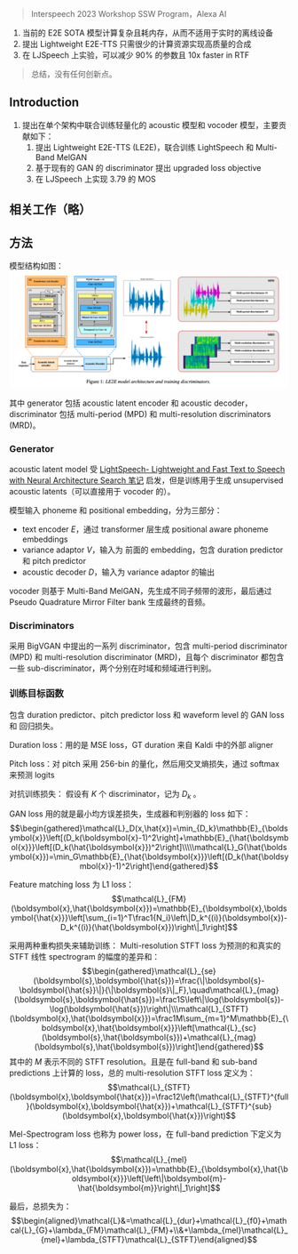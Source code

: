 > Interspeech 2023 Workshop SSW Program，Alexa AI

1. 当前的 E2E SOTA 模型计算复杂且耗内存，从而不适用于实时的离线设备
2.  提出 Lightweight E2E-TTS 只需很少的计算资源实现高质量的合成
3. 在 LJSpeech 上实验，可以减少 90% 的参数且 10x faster in RTF

> 总结，没有任何创新点。

## Introduction 

1. 提出在单个架构中联合训练轻量化的 acoustic 模型和 vocoder 模型，主要贡献如下：
	1. 提出  Lightweight E2E-TTS (LE2E)，联合训练 LightSpeech 和 Multi-Band MelGAN 
	2. 基于现有的 GAN 的 discriminator 提出 upgraded loss objective
	3. 在 LJSpeech 上实现 3.79 的 MOS

## 相关工作（略）

## 方法

模型结构如图：
![](image/Pasted%20image%2020231224211438.png)

其中 generator 包括 acoustic latent encoder 和 acoustic decoder，discriminator 包括 multi-period (MPD) 和 multi-resolution discriminators (MRD)。

### Generator

acoustic latent model 受 [LightSpeech- Lightweight and Fast Text to Speech with Neural Architecture Search 笔记](LightSpeech-%20Lightweight%20and%20Fast%20Text%20to%20Speech%20with%20Neural%20Architecture%20Search%20笔记.md) 启发，但是训练用于生成 unsupervised acoustic latents（可以直接用于 vocoder 的）。

模型输入 phoneme 和 positional embedding，分为三部分：
+ text encoder $E$，通过 transformer 层生成  positional aware phoneme embeddings
+ variance adaptor $V$，输入为 前面的 embedding，包含 duration predictor 和 pitch predictor
+ acoustic decoder $D$，输入为 variance adaptor 的输出

vocoder 则基于  Multi-Band MelGAN，先生成不同子频带的波形，最后通过 Pseudo Quadrature Mirror Filter bank 生成最终的音频。

### Discriminators

采用 BigVGAN 中提出的一系列 discriminator，包含 multi-period discriminator (MPD) 和 multi-resolution discriminator (MRD)，且每个 discriminator 都包含一些 sub-discriminator，两个分别在时域和频域进行判别。

### 训练目标函数

包含 duration predictor、pitch predictor loss 和 waveform level 的 GAN loss 和 回归损失。

Duration loss：用的是 MSE loss，GT duration 来自 Kaldi 中的外部 aligner

Pitch loss：对 pitch 采用 256-bin 的量化，然后用交叉熵损失，通过 softmax 来预测 logits

对抗训练损失：
假设有 $K$ 个 discriminator，记为 $D_k$ 。

GAN loss 用的就是最小均方误差损失，生成器和判别器的 loss 如下：
$$\begin{gathered}\mathcal{L}_D(x,\hat{x})=\min_{D_k}\mathbb{E}_{\boldsymbol{x}}\left[(D_k(\boldsymbol{x}-1)^2\right]+\mathbb{E}_{\hat{\boldsymbol{x}}}\left[(D_k(\hat{\boldsymbol{x}})^2\right]\\\\\mathcal{L}_G(\hat{\boldsymbol{x}})=\min_G\mathbb{E}_{\hat{\boldsymbol{x}}}\left[(D_k(\hat{\boldsymbol{x}}-1)^2\right]\end{gathered}$$

Feature matching loss 为 L1 loss：
$$\mathcal{L}_{FM}(\boldsymbol{x},\hat{\boldsymbol{x}})=\mathbb{E}_{\boldsymbol{x},\boldsymbol{\hat{x}}}\left[\sum_{i=1}^T\frac1{N_i}\left\|D_k^{(i)}(\boldsymbol{x})-D_k^{(i)}(\hat{\boldsymbol{x}})\right\|_1\right]$$

采用两种重构损失来辅助训练：
Multi-resolution STFT loss 为预测的和真实的 STFT 线性 spectrogram 的幅度的差异和：
$$\begin{gathered}\mathcal{L}_{se}(\boldsymbol{s},\boldsymbol{\hat{s}})=\frac{\|\boldsymbol{s}-\boldsymbol{\hat{s}}\|}{\|\boldsymbol{s}\|_F},\quad\mathcal{L}_{mag}(\boldsymbol{s},\boldsymbol{\hat{s}})=\frac1S\left\|\log(\boldsymbol{s})-\log(\boldsymbol{\hat{s}})\right\|\\\mathcal{L}_{STFT}(\boldsymbol{x},\hat{\boldsymbol{x}})=\frac1M\sum_{m=1}^M\mathbb{E}_{\boldsymbol{x},\hat{\boldsymbol{x}}}\left[\mathcal{L}_{sc}(\boldsymbol{s},\hat{\boldsymbol{s}})+\mathcal{L}_{mag}(\boldsymbol{s},\hat{\boldsymbol{s}})\right]\end{gathered}$$
其中的 $M$ 表示不同的 STFT resolution。且是在  full-band 和 sub-band predictions 上计算的 loss，总的 multi-resolution STFT loss 定义为：
$$\mathcal{L}_{STFT}(\boldsymbol{x},\boldsymbol{\hat{x}})=\frac12\left(\mathcal{L}_{STFT}^{full}(\boldsymbol{x},\boldsymbol{\hat{x}})+\mathcal{L}_{STFT}^{sub}(\boldsymbol{x},\boldsymbol{\hat{x}})\right)$$

Mel-Spectrogram loss 也称为 power loss，在 full-band prediction 下定义为 L1 loss：
$$\mathcal{L}_{mel}(\boldsymbol{x},\hat{\boldsymbol{x}})=\mathbb{E}_{\boldsymbol{x},\hat{\boldsymbol{x}}}\left[\left\|\boldsymbol{m}-\hat{\boldsymbol{m}}\right\|_1\right]$$

最后，总损失为：
$$\begin{aligned}\mathcal{L}&=\mathcal{L}_{dur}+\mathcal{L}_{f0}+\mathcal{L}_{G}+\lambda_{FM}\mathcal{L}_{FM}+\\&+\lambda_{mel}\mathcal{L}_{mel}+\lambda_{STFT}\mathcal{L}_{STFT}\end{aligned}$$
